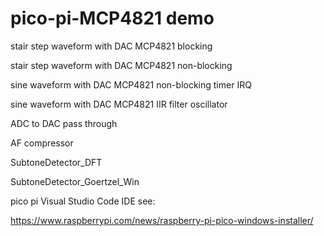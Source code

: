 # pico-pi-MCP4821 demo

stair step waveform with DAC MCP4821 blocking

stair step waveform with DAC MCP4821 non-blocking

sine waveform with DAC MCP4821 non-blocking timer IRQ

sine waveform with DAC MCP4821 IIR filter oscillator

ADC to DAC pass through 

AF compressor

SubtoneDetector_DFT

SubtoneDetector_Goertzel_Win



pico pi Visual Studio Code IDE see:

https://www.raspberrypi.com/news/raspberry-pi-pico-windows-installer/

